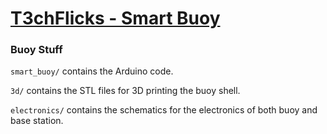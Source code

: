 # [T3chFlicks - Smart Buoy](https://t3chflicks.com/shop/kit/smart-buoy)

### Buoy Stuff

`smart_buoy/` contains the Arduino code.

`3d/` contains the STL files for 3D printing the buoy shell.

`electronics/` contains the schematics for the electronics of both buoy and base station.
